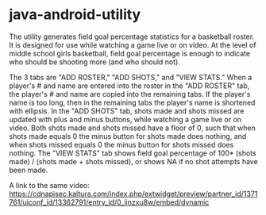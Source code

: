 # java-android-utility
The utility generates field goal percentage statistics for a basketball roster. It is designed for use while watching a game live or on video. At the level of middle school girls basketball, field goal percentage is enough to indicate who should be shooting more (and who should not).

The 3 tabs are "ADD ROSTER," "ADD SHOTS," and "VIEW STATS." When a player's # and name are entered into the roster in the "ADD ROSTER" tab, the player's # and name are copied into the remaining tabs. If the player's name is too long, then in the remaining tabs the player's name is shortened with ellipsis. In the "ADD SHOTS" tab, shots made and shots missed are updated with plus and minus buttons, while watching a game live or on video. Both shots made and shots missed have a floor of 0, such that when shots made equals 0 the minus button for shots made does nothing, and when shots missed equals 0 the minus button for shots missed does nothing. The "VIEW STATS" tab shows field goal percentage of 100* (shots made) / (shots made + shots missed), or shows NA if no shot attempts have been made.

A link to the same video:
https://cdnapisec.kaltura.com/index.php/extwidget/preview/partner_id/1371761/uiconf_id/13362791/entry_id/0_iinzxu8w/embed/dynamic
